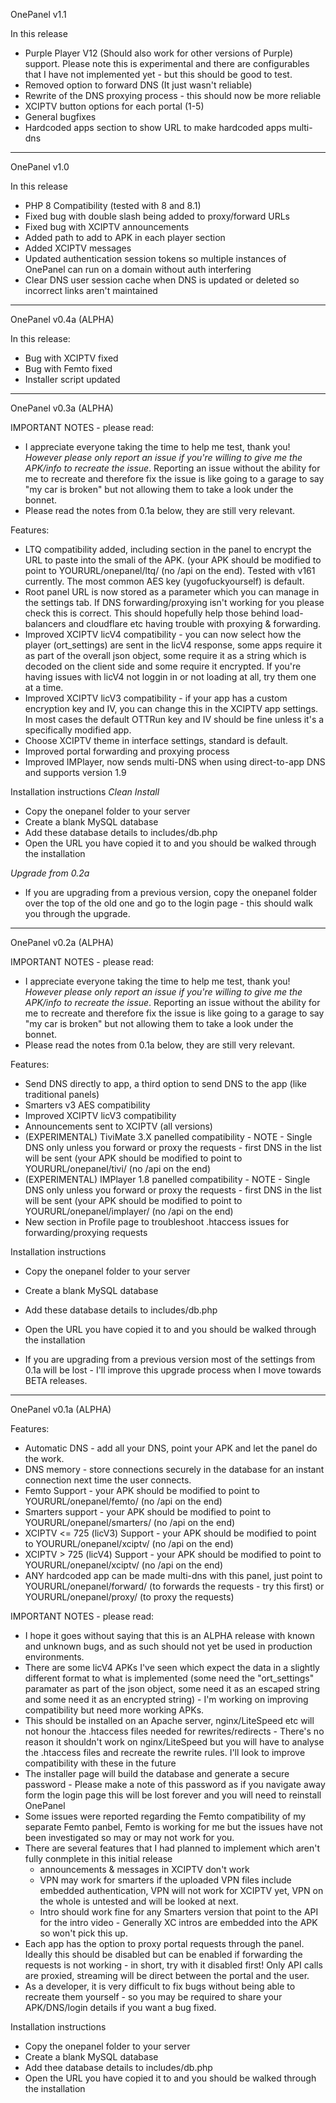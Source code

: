 OnePanel v1.1

In this release
- Purple Player V12 (Should also work for other versions of Purple) support. Please note this is experimental and there are configurables that I have not implemented yet - but this should be good to test.
- Removed option to forward DNS (It just wasn't reliable)
- Rewrite of the DNS proxying process - this should now be more reliable
- XCIPTV button options for each portal (1-5)
- General bugfixes
- Hardcoded apps section to show URL to make hardcoded apps multi-dns

--------------------------------------------------------------------------------------------

OnePanel v1.0

In this release
- PHP 8 Compatibility (tested with 8 and 8.1)
- Fixed bug with double slash being added to proxy/forward URLs
- Fixed bug with XCIPTV announcements
- Added path to add to APK in each player section
- Added XCIPTV messages
- Updated authentication session tokens so multiple instances of OnePanel can run on a domain without auth interfering
- Clear DNS user session cache when DNS is updated or deleted so incorrect links aren't maintained

--------------------------------------------------------------------------------------------

OnePanel v0.4a (ALPHA)

In this release:
- Bug with XCIPTV fixed
- Bug with Femto fixed
- Installer script updated

--------------------------------------------------------------------------------------------
OnePanel v0.3a (ALPHA)

IMPORTANT NOTES - please read:
- I appreciate everyone taking the time to help me test, thank you! *However please only report an issue if you're willing to give me the APK/info to recreate the issue*. Reporting an issue without the ability for me to recreate and therefore fix the issue is like going to a garage to say "my car is broken" but not allowing them to take a look under the bonnet.
- Please read the notes from 0.1a below, they are still very relevant.

Features:
- LTQ compatibility added, including section in the panel to encrypt the URL to paste into the smali of the APK. (your APK should be modified to point to YOURURL/onepanel/ltq/ (no /api on the end). Tested with v161 currently. The most common AES key (yugofuckyourself) is default.
- Root panel URL is now stored as a parameter which you can manage in the settings tab. If DNS forwarding/proxying isn't working for you please check this is correct. This should hopefully help those behind load-balancers and cloudflare etc having trouble with proxying & forwarding.
- Improved XCIPTV licV4 compatibility - you can now select how the player (ort_settings) are sent in the licV4 response, some apps require it as part of the overall json object, some require it as a string which is decoded on the client side and some require it encrypted. If you're having issues with licV4 not loggin in or not loading at all, try them one at a time.
- Improved XCIPTV licV3 compatibility - if your app has a custom encryption key and IV, you can change this in the XCIPTV app settings. In most cases the default OTTRun key and IV should be fine unless it's a specifically modified app.
- Choose XCIPTV theme in interface settings, standard is default.
- Improved portal forwarding and proxying process
- Improved IMPlayer, now sends multi-DNS when using direct-to-app DNS and supports version 1.9

Installation instructions
*Clean Install*
- Copy the onepanel folder to your server
- Create a blank MySQL database
- Add these database details to includes/db.php
- Open the URL you have copied it to and you should be walked through the installation

*Upgrade from 0.2a*
- If you are upgrading from a previous version, copy the onepanel folder over the top of the old one and go to the login page - this should walk you through the upgrade.

--------------------------------------------------------------------------------------------

OnePanel v0.2a (ALPHA)

IMPORTANT NOTES - please read:
- I appreciate everyone taking the time to help me test, thank you! *However please only report an issue if you're willing to give me the APK/info to recreate the issue*. Reporting an issue without the ability for me to recreate and therefore fix the issue is like going to a garage to say "my car is broken" but not allowing them to take a look under the bonnet.
- Please read the notes from 0.1a below, they are still very relevant.

Features:
- Send DNS directly to app, a third option to send DNS to the app (like traditional panels)
- Smarters v3 AES compatibility
- Improved XCIPTV licV3 compatibility
- Announcements sent to XCIPTV (all versions)
- (EXPERIMENTAL) TiviMate 3.X panelled compatibility - NOTE - Single DNS only unless you forward or proxy the requests - first DNS in the list will be sent (your APK should be modified to point to YOURURL/onepanel/tivi/ (no /api on the end)
- (EXPERIMENTAL) IMPlayer 1.8 panelled compatibility - NOTE - Single DNS only unless you forward or proxy the requests - first DNS in the list will be sent (your APK should be modified to point to YOURURL/onepanel/implayer/ (no /api on the end)
- New section in Profile page to troubleshoot .htaccess issues for forwarding/proxying requests

Installation instructions
- Copy the onepanel folder to your server
- Create a blank MySQL database
- Add these database details to includes/db.php
- Open the URL you have copied it to and you should be walked through the installation

- If you are upgrading from a previous version most of the settings from 0.1a will be lost - I'll improve this upgrade process when I move towards BETA releases.

--------------------------------------------------------------------------------------------
OnePanel v0.1a (ALPHA)

Features:
- Automatic DNS - add all your DNS, point your APK and let the panel do the work.
- DNS memory - store connections securely in the database for an instant connection next time the user connects.
- Femto Support - your APK should be modified to point to YOURURL/onepanel/femto/ (no /api on the end)
- Smarters support - your APK should be modified to point to YOURURL/onepanel/smarters/ (no /api on the end)
- XCIPTV <= 725 (licV3) Support - your APK should be modified to point to YOURURL/onepanel/xciptv/ (no /api on the end)
- XCIPTV > 725 (licV4) Support - your APK should be modified to point to YOURURL/onepanel/xciptv/ (no /api on the end)
- ANY hardcoded app can be made multi-dns with this panel, just point to YOURURL/onepanel/forward/ (to forwards the requests - try this first) or YOURURL/onepanel/proxy/ (to proxy the requests)

IMPORTANT NOTES - please read:
- I hope it goes without saying that this is an ALPHA release with known and unknown bugs, and as such should not yet be used in production environments.
- There are some licV4 APKs I've seen which expect the data in a slightly different format to what is implemented (some need the "ort_settings" paramater as part of the json object, some need it as an escaped string and some need it as an encrypted string) - I'm working on improving compatibility but need more working APKs.
- This should be installed on an Apache server, nginx/LiteSpeed etc will not honour the .htaccess files needed for rewrites/redirects - There's no reason it shouldn't work on nginx/LiteSpeed but you will have to analyse the .htaccess files and recreate the rewrite rules. I'll look to improve compatibility with these in the future
- The installer page will build the database and generate a secure password - Please make a note of this password as if you navigate away form the login page this will be lost forever and you will need to reinstall OnePanel
- Some issues were reported regarding the Femto compatibility of my separate Femto panbel, Femto is working for me but the issues have not been investigated so may or may not work for you.
- There are several features that I had planned to implement which aren't fully conmplete in this initial release
	- announcements & messages in XCIPTV don't work
	- VPN may work for smarters if the uploaded VPN files include embedded authentication, VPN will not work for XCIPTV yet, VPN on the whole is untested and will be looked at next.
	- Intro should work fine for any Smarters version that point to the API for the intro video - Generally XC intros are embedded into the APK so won't pick this up.
- Each app has the option to proxy portal requests through the panel. Ideally this should be disabled but can be enabled if forwarding the requests is not working - in short, try with it disabled first! Only API calls are proxied, streaming will be direct between the portal and the user.
- As a developer, it is very difficult to fix bugs without being able to recreate them yourself - so you may be required to share your APK/DNS/login details if you want a bug fixed.

Installation instructions
- Copy the onepanel folder to your server
- Create a blank MySQL database
- Add thee database details to includes/db.php
- Open the URL you have copied it to and you should be walked through the installation